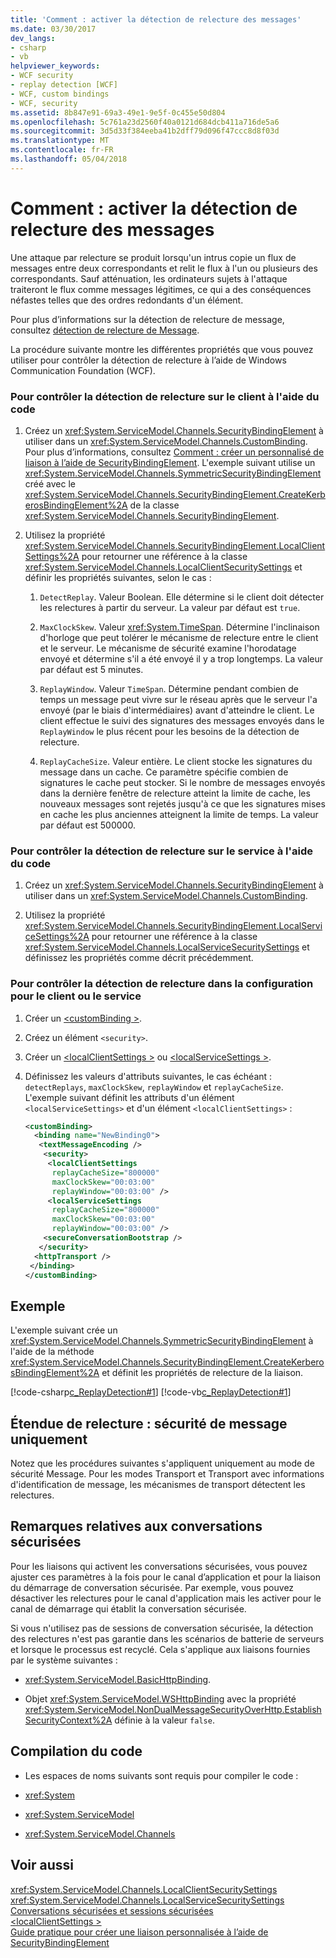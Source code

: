 ```yaml
---
title: 'Comment : activer la détection de relecture des messages'
ms.date: 03/30/2017
dev_langs:
- csharp
- vb
helpviewer_keywords:
- WCF security
- replay detection [WCF]
- WCF, custom bindings
- WCF, security
ms.assetid: 8b847e91-69a3-49e1-9e5f-0c455e50d804
ms.openlocfilehash: 5c761a23d2560f40a0121d684dcb411a716de5a6
ms.sourcegitcommit: 3d5d33f384eeba41b2dff79d096f47ccc8d8f03d
ms.translationtype: MT
ms.contentlocale: fr-FR
ms.lasthandoff: 05/04/2018
---
```

# <a name="how-to-enable-message-replay-detection"></a>Comment : activer la détection de relecture des messages
Une attaque par relecture se produit lorsqu'un intrus copie un flux de messages entre deux correspondants et relit le flux à l'un ou plusieurs des correspondants. Sauf atténuation, les ordinateurs sujets à l'attaque traiteront le flux comme messages légitimes, ce qui a des conséquences néfastes telles que des ordres redondants d'un élément.  
  
 Pour plus d’informations sur la détection de relecture de message, consultez [détection de relecture de Message](http://go.microsoft.com/fwlink/?LinkId=88536).  
  
 La procédure suivante montre les différentes propriétés que vous pouvez utiliser pour contrôler la détection de relecture à l’aide de Windows Communication Foundation (WCF).  
  
### <a name="to-control-replay-detection-on-the-client-using-code"></a>Pour contrôler la détection de relecture sur le client à l'aide du code  
  
1.  Créez un <xref:System.ServiceModel.Channels.SecurityBindingElement> à utiliser dans un <xref:System.ServiceModel.Channels.CustomBinding>. Pour plus d’informations, consultez [Comment : créer un personnalisé de liaison à l’aide de SecurityBindingElement](../../../../docs/framework/wcf/feature-details/how-to-create-a-custom-binding-using-the-securitybindingelement.md). L'exemple suivant utilise un <xref:System.ServiceModel.Channels.SymmetricSecurityBindingElement> créé avec le <xref:System.ServiceModel.Channels.SecurityBindingElement.CreateKerberosBindingElement%2A> de la classe <xref:System.ServiceModel.Channels.SecurityBindingElement>.  
  
2.  Utilisez la propriété <xref:System.ServiceModel.Channels.SecurityBindingElement.LocalClientSettings%2A> pour retourner une référence à la classe <xref:System.ServiceModel.Channels.LocalClientSecuritySettings> et définir les propriétés suivantes, selon le cas :  
  
    1.  `DetectReplay`. Valeur Boolean. Elle détermine si le client doit détecter les relectures à partir du serveur. La valeur par défaut est `true`.  
  
    2.  `MaxClockSkew`. Valeur <xref:System.TimeSpan>. Détermine l'inclinaison d'horloge que peut tolérer le mécanisme de relecture entre le client et le serveur. Le mécanisme de sécurité examine l'horodatage envoyé et détermine s'il a été envoyé il y a trop longtemps. La valeur par défaut est 5 minutes.  
  
    3.  `ReplayWindow`. Valeur `TimeSpan`. Détermine pendant combien de temps un message peut vivre sur le réseau après que le serveur l'a envoyé (par le biais d'intermédiaires) avant d'atteindre le client. Le client effectue le suivi des signatures des messages envoyés dans le `ReplayWindow` le plus récent pour les besoins de la détection de relecture.  
  
    4.  `ReplayCacheSize`. Valeur entière. Le client stocke les signatures du message dans un cache. Ce paramètre spécifie combien de signatures le cache peut stocker. Si le nombre de messages envoyés dans la dernière fenêtre de relecture atteint la limite de cache, les nouveaux messages sont rejetés jusqu'à ce que les signatures mises en cache les plus anciennes atteignent la limite de temps. La valeur par défaut est 500000.  
  
### <a name="to-control-replay-detection-on-the-service-using-code"></a>Pour contrôler la détection de relecture sur le service à l'aide du code  
  
1.  Créez un <xref:System.ServiceModel.Channels.SecurityBindingElement> à utiliser dans un <xref:System.ServiceModel.Channels.CustomBinding>.  
  
2.  Utilisez la propriété <xref:System.ServiceModel.Channels.SecurityBindingElement.LocalServiceSettings%2A> pour retourner une référence à la classe <xref:System.ServiceModel.Channels.LocalServiceSecuritySettings> et définissez les propriétés comme décrit précédemment.  
  
### <a name="to-control-replay-detection-in-configuration-for-the-client-or-service"></a>Pour contrôler la détection de relecture dans la configuration pour le client ou le service  
  
1.  Créer un [ \<customBinding >](../../../../docs/framework/configure-apps/file-schema/wcf/custombinding.md).  
  
2.  Créez un élément `<security>`.  
  
3.  Créer un [ \<localClientSettings >](../../../../docs/framework/configure-apps/file-schema/wcf/localclientsettings-element.md) ou [ \<localServiceSettings >](../../../../docs/framework/configure-apps/file-schema/wcf/localservicesettings-element.md).  
  
4.  Définissez les valeurs d'attributs suivantes, le cas échéant : `detectReplays`, `maxClockSkew`, `replayWindow` et `replayCacheSize`. L'exemple suivant définit les attributs d'un élément `<localServiceSettings>` et d'un élément `<localClientSettings>` :  
  
    ```xml  
    <customBinding>  
      <binding name="NewBinding0">  
       <textMessageEncoding />  
        <security>  
         <localClientSettings   
          replayCacheSize="800000"   
          maxClockSkew="00:03:00"  
          replayWindow="00:03:00" />  
         <localServiceSettings   
          replayCacheSize="800000"   
          maxClockSkew="00:03:00"  
          replayWindow="00:03:00" />  
        <secureConversationBootstrap />  
       </security>  
      <httpTransport />  
     </binding>  
    </customBinding>  
    ```  
  
## <a name="example"></a>Exemple  
 L'exemple suivant crée un <xref:System.ServiceModel.Channels.SymmetricSecurityBindingElement> à l'aide de la méthode <xref:System.ServiceModel.Channels.SecurityBindingElement.CreateKerberosBindingElement%2A> et définit les propriétés de relecture de la liaison.  
  
 [!code-csharp[c_ReplayDetection#1](../../../../samples/snippets/csharp/VS_Snippets_CFX/c_replaydetection/cs/source.cs#1)]
 [!code-vb[c_ReplayDetection#1](../../../../samples/snippets/visualbasic/VS_Snippets_CFX/c_replaydetection/vb/source.vb#1)]  
  
## <a name="scope-of-replay-message-security-only"></a>Étendue de relecture : sécurité de message uniquement  
 Notez que les procédures suivantes s'appliquent uniquement au mode de sécurité Message. Pour les modes Transport et Transport avec informations d'identification de message, les mécanismes de transport détectent les relectures.  
  
## <a name="secure-conversation-notes"></a>Remarques relatives aux conversations sécurisées  
 Pour les liaisons qui activent les conversations sécurisées, vous pouvez ajuster ces paramètres à la fois pour le canal d’application et pour la liaison du démarrage de conversation sécurisée. Par exemple, vous pouvez désactiver les relectures pour le canal d'application mais les activer pour le canal de démarrage qui établit la conversation sécurisée.  
  
 Si vous n'utilisez pas de sessions de conversation sécurisée, la détection des relectures n'est pas garantie dans les scénarios de batterie de serveurs et lorsque le processus est recyclé. Cela s'applique aux liaisons fournies par le système suivantes :  
  
-   <xref:System.ServiceModel.BasicHttpBinding>.  
  
-   Objet <xref:System.ServiceModel.WSHttpBinding> avec la propriété <xref:System.ServiceModel.NonDualMessageSecurityOverHttp.EstablishSecurityContext%2A> définie à la valeur `false`.  
  
## <a name="compiling-the-code"></a>Compilation du code  
  
-   Les espaces de noms suivants sont requis pour compiler le code :  
  
-   <xref:System>  
  
-   <xref:System.ServiceModel>  
  
-   <xref:System.ServiceModel.Channels>  
  
## <a name="see-also"></a>Voir aussi  
 <xref:System.ServiceModel.Channels.LocalClientSecuritySettings>  
 <xref:System.ServiceModel.Channels.LocalServiceSecuritySettings>  
 [Conversations sécurisées et sessions sécurisées](../../../../docs/framework/wcf/feature-details/secure-conversations-and-secure-sessions.md)  
 [\<localClientSettings >](../../../../docs/framework/configure-apps/file-schema/wcf/localclientsettings-element.md)  
 [Guide pratique pour créer une liaison personnalisée à l’aide de SecurityBindingElement](../../../../docs/framework/wcf/feature-details/how-to-create-a-custom-binding-using-the-securitybindingelement.md)
